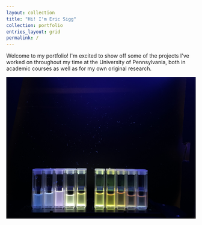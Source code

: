 ```yaml
---
layout: collection
title: "Hi! I'm Eric Sigg"
collection: portfolio
entries_layout: grid
permalink: /
---
```



Welcome to my portfolio! I'm excited to show off some of the projects I've worked on throughout my time at the University of Pennsylvania, both in academic courses as well as for my own original research.

![My Image](/assets/images/IMG_5727.JPG)
